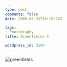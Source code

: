 ```yaml
---
type: post
comments: false
date: 2009-08-31T10:15:22Z

tags:
- Photography
title: Greenfields 1

wordpress_id: 3194
---
```


![greenfields](http://local.wordpress/wp-content/uploads/2009/10/greenfields1.jpg)
